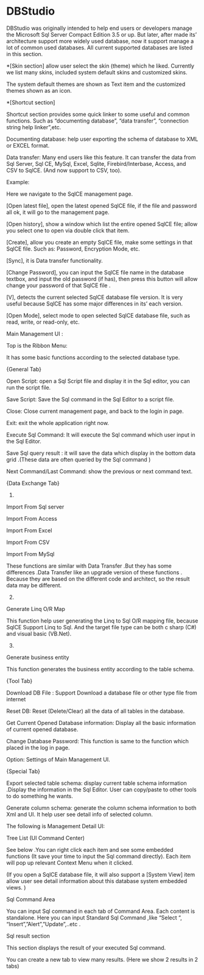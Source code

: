 # DBStudio
DBStudio was originally intended to help end users or developers manage the Microsoft Sql
Server Compact Edition 3.5 or up. But later, after made its’ architecture
support more widely used database, now it support manage a lot of common used
databases. All current supported databases are listed in this section.




 





*[Skin section] allow user select the skin
(theme) which he liked. Currently we list many skins, included system default skins
and customized skins.



The
system default themes are shown as Text item and the customized themes shown as
an icon. 



 





*[Shortcut section]



Shortcut
section provides some quick linker to some useful and common functions. Such as
“documenting database”, “data transfer”, “connection string help linker”,etc.



 



Documenting
database: help user exporting the schema of database to XML or EXCEL format.  



Data transfer:
Many end users like this feature. It can transfer the data from Sql Server, Sql
CE, MySql, Excel, Sqlite, Firebird/Interbase, Access, and CSV to SqlCE. (And
now support to CSV, too). 



 



Example:
 



Here
we navigate to the SqlCE management page.





[Open latest file], open the
latest opened SqlCE file, if the file and password all ok, it will go to the
management page. 



[Open history], show a
window which list the entire opened SqlCE file; allow you select one to open
via double click that item. 



[Create], allow you
create an empty SqlCE file, make some settings in that SqlCE file. Such as:
Password, Encryption Mode, etc. 



[Sync], it is Data
transfer functionality. 



[Change
Password], you can input the SqlCE file name in the database textbox, and input
the old password (if has), then press this button will allow change your
password of that SqlCE file . 



[V], detects
the current selected SqlCE database file version. It is very useful because SqlCE
has some major differences in its’ each version.



[Open Mode], select mode to open
selected SqlCE database file, such as read, write, or read-only, etc. 



 



 



 



 



 



 



 



Main Management UI : 





Top
is the Ribbon Menu: 



It
has some basic functions according to the selected database type. 



{General Tab}



Open Script:
open a Sql Script file and display it in the Sql editor, you can run the script
file.

Save Script:
Save the Sql command in the Sql Editor to a script file. 

Close:
Close current management page, and back to the login in page. 

Exit: exit
the whole application right now. 

Execute Sql
Command: It will execute the Sql command which user input in the Sql Editor. 

Save Sql
query result : it will save the data which display in the bottom data grid
.(These data are often queried by the Sql command ) 

Next
Command/Last Command: show the previous or next command text.  















 



 



{Data Exchange Tab}





1)



Import
From Sql server

Import From Access

Import From Excel

Import From CSV

Import From MySql

These functions are similar with Data Transfer .But they has some differences
.Data Transfer like an upgrade version of these functions . Because they are
based on the different code and architect, so the result data may be different.




 



2)
Generate Linq O/R Map



This
function help user generating the Linq to Sql O/R mapping file, because SqlCE
Support Linq to Sql. And the target file type can be both c sharp (C#) and
visual basic (VB.Net). 



 



3)
Generate business entity 



This
function generates the business entity according to the table schema. 



{Tool Tab}





Download DB
File : Support Download a database file or other type file from internet 

Reset DB:
Reset (Delete/Clear) all the data of all tables in the database.

Get Current
Opened Database information: Display all the basic information of current
opened database. 

Change
Database Password: This function is same to the function which placed in the
log in page. 

Option:
Settings of Main Management UI.

 

{Special Tab}

 



















Export selected
table schema: display current table schema information .Display the information
in the Sql Editor. User can copy/paste to other tools to do something he wants.


Generate column
schema: generate the column schema information to both Xml and UI. It help user
see detail info of selected column. 

 

The
following is Management Detail UI: 









Tree List
(UI Command Center)

See below .You can
right click each item and see some embedded functions (It save your time to
input the Sql command directly). Each item will pop up relevant Context Menu
when it clicked. 

(If you open a SqlCE
database file, it will also support a [System View] item allow user see detail
information about this database system embedded views.  )

 

Sql Command
Area













You can input Sql command
in each tab of Command Area. Each content is standalone. Here you can input
Standard Sql Command ,like “Select “, “Insert”,”Alert”,”Update”,..etc . 





Sql result
section

This section displays
the result of your executed Sql command. 

You can create a new
tab to view many results. (Here we show 2 results in 2 tabs)











